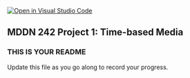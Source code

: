 [![Open in Visual Studio Code](https://classroom.github.com/assets/open-in-vscode-718a45dd9cf7e7f842a935f5ebbe5719a5e09af4491e668f4dbf3b35d5cca122.svg)](https://classroom.github.com/online_ide?assignment_repo_id=11442426&assignment_repo_type=AssignmentRepo)
## MDDN 242 Project 1: Time-based Media  

### THIS IS YOUR README

Update this file as you go along to record your progress.
